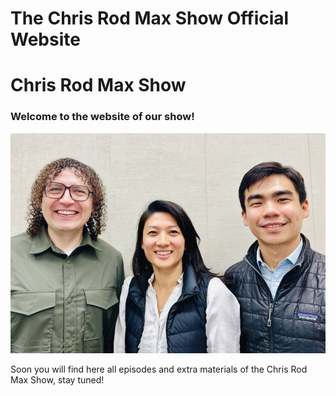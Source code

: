 The Chris Rod Max Show Official Website
==============
# Chris Rod Max Show
### Welcome to the website of our show!

![Chris Rod Max](chrisrodmax.jpg "Chris Rod Max")

Soon you will find here all episodes and extra materials of the Chris Rod Max Show, stay tuned!
